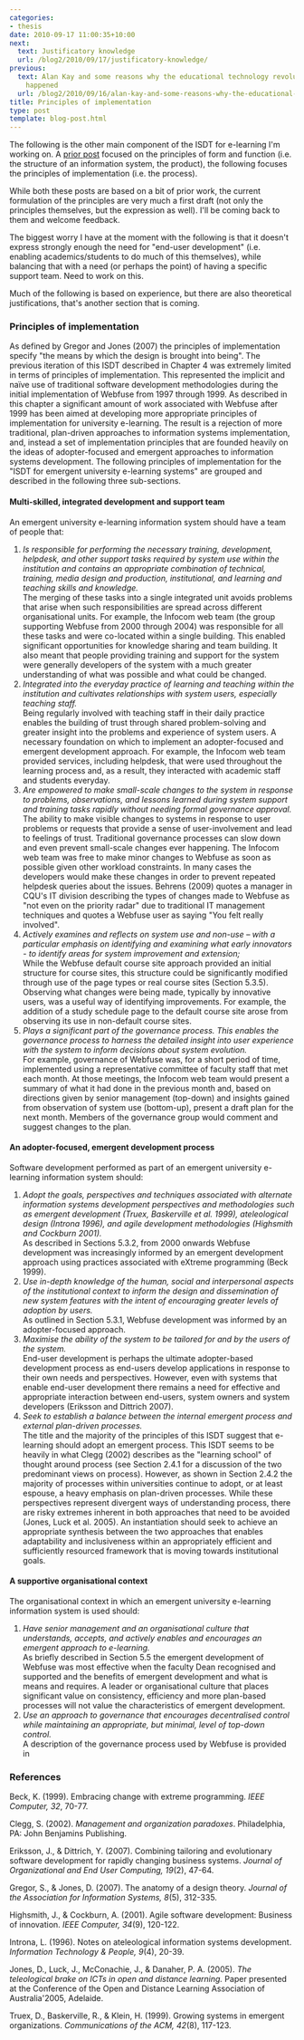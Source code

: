 ```yaml
---
categories:
- thesis
date: 2010-09-17 11:00:35+10:00
next:
  text: Justificatory knowledge
  url: /blog2/2010/09/17/justificatory-knowledge/
previous:
  text: Alan Kay and some reasons why the educational technology revolution hasn&#039;t
    happened
  url: /blog2/2010/09/16/alan-kay-and-some-reasons-why-the-educational-technology-revolution-hasnt-happened/
title: Principles of implementation
type: post
template: blog-post.html
---
```

The following is the other main component of the ISDT for e-learning I'm working on. A [prior post](/blog2/2010/09/15/principles-of-form-and-function/) focused on the principles of form and function (i.e. the structure of an information system, the product), the following focuses the principles of implementation (i.e. the process).

While both these posts are based on a bit of prior work, the current formulation of the principles are very much a first draft (not only the principles themselves, but the expression as well). I'll be coming back to them and welcome feedback.

The biggest worry I have at the moment with the following is that it doesn't express strongly enough the need for "end-user development" (i.e. enabling academics/students to do much of this themselves), while balancing that with a need (or perhaps the point) of having a specific support team. Need to work on this.

Much of the following is based on experience, but there are also theoretical justifications, that's another section that is coming.

### Principles of implementation

As defined by Gregor and Jones (2007) the principles of implementation specify "the means by which the design is brought into being". The previous iteration of this ISDT described in Chapter 4 was extremely limited in terms of principles of implementation. This represented the implicit and naïve use of traditional software development methodologies during the initial implementation of Webfuse from 1997 through 1999. As described in this chapter a significant amount of work associated with Webfuse after 1999 has been aimed at developing more appropriate principles of implementation for university e-learning. The result is a rejection of more traditional, plan-driven approaches to information systems implementation, and, instead a set of implementation principles that are founded heavily on the ideas of adopter-focused and emergent approaches to information systems development. The following principles of implementation for the "ISDT for emergent university e-learning systems" are grouped and described in the following three sub-sections.

#### Multi-skilled, integrated development and support team

An emergent university e-learning information system should have a team of people that:

1. _Is responsible for performing the necessary training, development, helpdesk, and other support tasks required by system use within the institution and contains an appropriate combination of technical, training, media design and production, institutional, and learning and teaching skills and knowledge._  
    The merging of these tasks into a single integrated unit avoids problems that arise when such responsibilities are spread across different organisational units. For example, the Infocom web team (the group supporting Webfuse from 2000 through 2004) was responsible for all these tasks and were co-located within a single building. This enabled significant opportunities for knowledge sharing and team building. It also meant that people providing training and support for the system were generally developers of the system with a much greater understanding of what was possible and what could be changed.
2. _Integrated into the everyday practice of learning and teaching within the institution and cultivates relationships with system users, especially teaching staff._  
    Being regularly involved with teaching staff in their daily practice enables the building of trust through shared problem-solving and greater insight into the problems and experience of system users. A necessary foundation on which to implement an adopter-focused and emergent development approach. For example, the Infocom web team provided services, including helpdesk, that were used throughout the learning process and, as a result, they interacted with academic staff and students everyday.
3. _Are empowered to make small-scale changes to the system in response to problems, observations, and lessons learned during system support and training tasks rapidly without needing formal governance approval._  
    The ability to make visible changes to systems in response to user problems or requests that provide a sense of user-involvement and lead to feelings of trust. Traditional governance processes can slow down and even prevent small-scale changes ever happening. The Infocom web team was free to make minor changes to Webfuse as soon as possible given other workload constraints. In many cases the developers would make these changes in order to prevent repeated helpdesk queries about the issues. Behrens (2009) quotes a manager in CQU's IT division describing the types of changes made to Webfuse as "not even on the priority radar" due to traditional IT management techniques and quotes a Webfuse user as saying "You felt really involved".
4. _Actively examines and reflects on system use and non-use – with a particular emphasis on identifying and examining what early innovators - to identify areas for system improvement and extension;_  
    While the Webfuse default course site approach provided an initial structure for course sites, this structure could be significantly modified through use of the page types or real course sites (Section 5.3.5). Observing what changes were being made, typically by innovative users, was a useful way of identifying improvements. For example, the addition of a study schedule page to the default course site arose from observing its use in non-default course sites.
5. _Plays a significant part of the governance process. This enables the governance process to harness the detailed insight into user experience with the system to inform decisions about system evolution._  
    For example, governance of Webfuse was, for a short period of time, implemented using a representative committee of faculty staff that met each month. At those meetings, the Infocom web team would present a summary of what it had done in the previous month and, based on directions given by senior management (top-down) and insights gained from observation of system use (bottom-up), present a draft plan for the next month. Members of the governance group would comment and suggest changes to the plan.

#### An adopter-focused, emergent development process

Software development performed as part of an emergent university e-learning information system should:

1. _Adopt the goals, perspectives and techniques associated with alternate information systems development perspectives and methodologies such as emergent development (Truex, Baskerville et al. 1999), ateleological design (Introna 1996), and agile development methodologies (Highsmith and Cockburn 2001)._  
    As described in Sections 5.3.2, from 2000 onwards Webfuse development was increasingly informed by an emergent development approach using practices associated with eXtreme programming (Beck 1999).
2. _Use in-depth knowledge of the human, social and interpersonal aspects of the institutional context to inform the design and dissemination of new system features with the intent of encouraging greater levels of adoption by users._  
    As outlined in Section 5.3.1, Webfuse development was informed by an adopter-focused approach.
3. _Maximise the ability of the system to be tailored for and by the users of the system._  
    End-user development is perhaps the ultimate adopter-based development process as end-users develop applications in response to their own needs and perspectives. However, even with systems that enable end-user development there remains a need for effective and appropriate interaction between end-users, system owners and system developers (Eriksson and Dittrich 2007).
4. _Seek to establish a balance between the internal emergent process and external plan-driven processes._  
    The title and the majority of the principles of this ISDT suggest that e-learning should adopt an emergent process. This ISDT seems to be heavily in what Clegg (2002) describes as the "learning school" of thought around process (see Section 2.4.1 for a discussion of the two predominant views on process). However, as shown in Section 2.4.2 the majority of processes within universities continue to adopt, or at least espouse, a heavy emphasis on plan-driven processes. While these perspectives represent divergent ways of understanding process, there are risky extremes inherent in both approaches that need to be avoided (Jones, Luck et al. 2005). An instantiation should seek to achieve an appropriate synthesis between the two approaches that enables adaptability and inclusiveness within an appropriately efficient and sufficiently resourced framework that is moving towards institutional goals.

#### A supportive organisational context

The organisational context in which an emergent university e-learning information system is used should:

1. _Have senior management and an organisational culture that understands, accepts, and actively enables and encourages an emergent approach to e-learning._  
    As briefly described in Section 5.5 the emergent development of Webfuse was most effective when the faculty Dean recognised and supported and the benefits of emergent development and what is means and requires. A leader or organisational culture that places significant value on consistency, efficiency and more plan-based processes will not value the characteristics of emergent development.
2. _Use an approach to governance that encourages decentralised control while maintaining an appropriate, but minimal, level of top-down control._  
    A description of the governance process used by Webfuse is provided in

### References

Beck, K. (1999). Embracing change with extreme programming. _IEEE Computer, 32_, 70-77.

Clegg, S. (2002). _Management and organization paradoxes_. Philadelphia, PA: John Benjamins Publishing.

Eriksson, J., & Dittrich, Y. (2007). Combining tailoring and evolutionary software development for rapidly changing business systems. _Journal of Organizational and End User Computing, 19_(2), 47-64.

Gregor, S., & Jones, D. (2007). The anatomy of a design theory. _Journal of the Association for Information Systems, 8_(5), 312-335.

Highsmith, J., & Cockburn, A. (2001). Agile software development: Business of innovation. _IEEE Computer, 34_(9), 120-122.

Introna, L. (1996). Notes on ateleological information systems development. _Information Technology & People, 9_(4), 20-39.

Jones, D., Luck, J., McConachie, J., & Danaher, P. A. (2005). _The teleological brake on ICTs in open and distance learning._ Paper presented at the Conference of the Open and Distance Learning Association of Australia'2005, Adelaide.

Truex, D., Baskerville, R., & Klein, H. (1999). Growing systems in emergent organizations. _Communications of the ACM, 42_(8), 117-123.